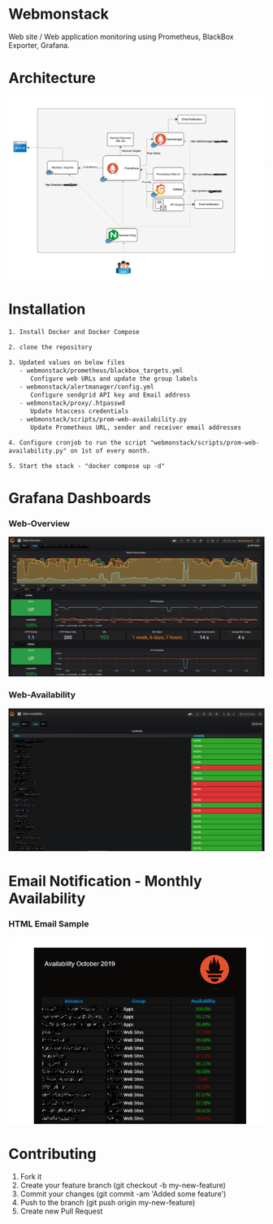 # Webmonstack
Web site / Web application monitoring using Prometheus, BlackBox Exporter, Grafana.

# Architecture
![Infograph](https://github.com/iquzart/webmonstack/blob/master/images/webmonstack.PNG)

# Installation
```
1. Install Docker and Docker Compose 
```
```
2. clone the repository
```
```
3. Updated values on below files
   - webmonstack/prometheus/blackbox_targets.yml 
      Configure web URLs and update the group labels
   - webmonstack/alertmanager/config.yml 
      Configure sendgrid API key and Email address
   - webmonstack/proxy/.htpasswd
      Update htaccess credentials
   - webmonstack/scripts/prom-web-availability.py
      Update Prometheus URL, sender and receiver email addresses
```
```
4. Configure cronjob to run the script "webmonstack/scripts/prom-web-availability.py" on 1st of every month.
```
```
5. Start the stack - "docker compose up -d"
```
# Grafana Dashboards
### Web-Overview
![Overview](https://github.com/iquzart/webmonstack/blob/master/images/web-overview.png)
### Web-Availability
![Availablibilty](https://github.com/iquzart/webmonstack/blob/master/images/web-Availability.png)

# Email Notification - Monthly Availability
### HTML Email Sample
![EmailReport](https://github.com/iquzart/webmonstack/blob/master/images/Email%20Report%20-%20Availability.PNG)


# Contributing

1. Fork it
2. Create your feature branch (git checkout -b my-new-feature)
3. Commit your changes (git commit -am 'Added some feature')
4. Push to the branch (git push origin my-new-feature)
5. Create new Pull Request
